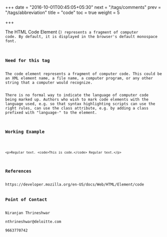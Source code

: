 +++
date = "2016-10-01T00:45:05+05:30"
next = "/tags/comments"
prev = "/tags/abbreviation"
title = "code"
toc = true
weight = 5

+++

The HTML Code Element (<code>) represents a fragment of computer code. By default, it is displayed in the browser's default monospace font.

<h3>Need for this tag</h3>
The code element represents a fragment of computer code. This could be an XML element name, a file name, a computer program, or any other string that a computer would recognize.

There is no formal way to indicate the language of computer code being marked up. Authors who wish to mark code elements with the language used, e.g. so that syntax highlighting scripts can use the right rules, can use the class attribute, e.g. by adding a class prefixed with "language-" to the element.

<h3>Working Example</h3>

    <p>Regular text. <code>This is code.</code> Regular text.</p>

<h3>References</h3>
https://developer.mozilla.org/en-US/docs/Web/HTML/Element/code

<h3>Point of Contact</h3>
Niranjan Thrineshwar <br>
nthrineshwar@deloitte.com <br>
9663770742
